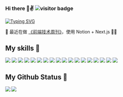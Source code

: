 ### Hi there 👋✌️   ![visitor badge](https://visitor-badge.laobi.icu/badge?page_id=zyj1022)

[![Typing SVG](http://readme-typing-svg.herokuapp.com?font=Montserrat&color=0478F7&size=22&vCenter=true&lines=I'm+a+Frontend+Web+Developer;I'm+a+UI%2FUX+Designer)](https://git.io/typing-svg)

🌱  最近在做 [《前端技术周刊》](https://codeffe.vercel.app/)，使用 Notion + Next.js 👍🏻

## My skills 🚀

![](https://img.shields.io/badge/HTML5-E34F26?style=for-the-badge&logo=html5&logoColor=white)
![](https://img.shields.io/badge/CSS3-1572B6?style=for-the-badge&logo=css3&logoColor=white)
![](https://img.shields.io/badge/JavaScript-F7DF1E?style=for-the-badge&logo=javascript&logoColor=black)
![](https://img.shields.io/badge/TypeScript-1976BD?style=for-the-badge&logo=typeScript&logoColor=white)
![](https://img.shields.io/badge/Node.js-43853D?style=for-the-badge&logo=node.js&logoColor=white)
![](https://img.shields.io/badge/Sass-CC6699?style=for-the-badge&logo=sass&logoColor=white)
![](https://img.shields.io/badge/Markdown-7433FF?style=for-the-badge&logo=markdown&logoColor=white)
![](https://img.shields.io/badge/Express.js-404D59?style=for-the-badge)
![](https://img.shields.io/badge/React-20232A?style=for-the-badge&logo=react&logoColor=61DAFB)
![](https://img.shields.io/badge/Angular-E70237?style=for-the-badge&logo=Angular&logoColor=white)
![](https://img.shields.io/badge/Tailwind_CSS-38B2AC?style=for-the-badge&logo=tailwind-css&logoColor=white)
![](https://img.shields.io/badge/Bootstrap-563D7C?style=for-the-badge&logo=bootstrap&logoColor=white)
![](https://img.shields.io/badge/Netlify-00C7B7?style=for-the-badge&logo=netlify&logoColor=white)
![](https://img.shields.io/badge/Cloudflare-f4a15d?style=for-the-badge&logo=cloudflare&logoColor=white)
![](https://img.shields.io/badge/Vercel-000000?style=for-the-badge&logo=vercel&logoColor=white)
![](https://img.shields.io/badge/figma-5F2EEA?style=for-the-badge&logo=figma&logoColor=white)
![](https://img.shields.io/badge/sketch-EAA93B?style=for-the-badge&logo=sketch&logoColor=white)
![](https://img.shields.io/badge/Photoshop-00A7FA?style=for-the-badge&logo=photoshop&logoColor=white)


<!--
<img align="left" alt="zyj1022's GitHub Stats" src="https://github-readme-stats-zyj.vercel.app/api?username=zyj1022&&hide=prs&include_all_commits=true&theme=buefy&show_icons=true&hide_border=false" />
<br />
<br />
-->

## My Github Status 🦸

<img align="left" src="https://github-readme-stats-zyj.vercel.app/api/top-langs/?username=zyj1022&hide=python,shell" />
<img align="left" src="https://github-readme-stats-zyj.vercel.app/api?username=zyj1022&show_icons=true&line_height=40&v=5" />

<!--
## My Trending Repos 💻

[![](https://github-readme-stats-zyj.vercel.app/api/pin/?username=zyj1022&repo=wee&bg_color=45,00daff,740df9&title_color=fff&text_color=fff)](https://github.com/zyj1022/wee)
[![](https://github-readme-stats-zyj.vercel.app/api/pin/?username=zyj1022&repo=awesome-threejs&bg_color=45,00daff,740df9&title_color=fff&text_color=fff)](https://github.com/zyj1022/awesome-threejs)
-->

<!--
**zyj1022/zyj1022** is a ✨ _special_ ✨ repository because its `README.md` (this file) appears on your GitHub profile.

Here are some ideas to get you started:

- 🔭 I’m currently working on ...
- 🌱 I’m currently learning ...
- 👯 I’m looking to collaborate on ...
- 🤔 I’m looking for help with ...
- 💬 Ask me about ...
- 📫 How to reach me: ...
- 😄 Pronouns: ...
- ⚡ Fun fact: ...
-->

